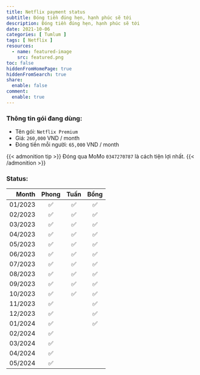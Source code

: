 ```yaml
---
title: Netflix payment status
subtitle: Đóng tiền đúng hẹn, hạnh phúc sẽ tới
description: Đóng tiền đúng hẹn, hạnh phúc sẽ tới
date: 2021-10-06
categories: [ Tumlum ]
tags: [ Netflix ]
resources:
  - name: featured-image
    src: featured.png
toc: false
hiddenFromHomePage: true
hiddenFromSearch: true
share:
  enable: false
comment:
  enable: true
---
```


### Thông tin gói đang dùng:

* Tên gói: `Netflix Premium`
* Giá: `260,000` VND / month
* Đóng tiền mỗi người: `65,000` VND / month

{{< admonition tip >}}
Đóng qua MoMo `0347270787` là cách tiện lợi nhất.
{{< /admonition >}}

### Status:

| Month   | Phong| Tuấn | Bồng |
| ------: | :--: | :--: | :--: |
| 01/2023 |  ✅  |  ✅  |  ✅  |
| 02/2023 |  ✅  |  ✅  |  ✅  |
| 03/2023 |  ✅  |  ✅  |  ✅  |
| 04/2023 |  ✅  |  ✅  |  ✅  |
| 05/2023 |  ✅  |  ✅  |  ✅  |
| 06/2023 |  ✅  |  ✅  |  ✅  |
| 07/2023 |  ✅  |  ✅  |  ✅  |
| 08/2023 |  ✅  |  ✅  |  ✅  |
| 09/2023 |  ✅  |  ✅  |  ✅  |
| 10/2023 |  ✅  |  ✅  |  ✅  |
| 11/2023 |  ✅  |      |  ✅  |
| 12/2023 |  ✅  |      |  ✅  |
| 01/2024 |  ✅  |      |  ✅  |
| 02/2024 |  ✅  |      |      |
| 03/2024 |  ✅  |      |      |
| 04/2024 |  ✅  |      |      |
| 05/2024 |  ✅  |      |      |
